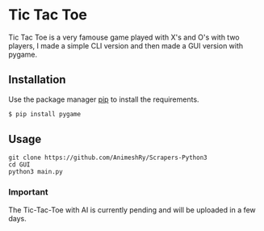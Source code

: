 # Tic Tac Toe

Tic Tac Toe is a very famouse game played with X's and O's with two players, I made a simple CLI version and then
made a GUI version with pygame.

## Installation

Use the package manager [pip](https://pip.pypa.io/en/stable/) to install the requirements.

```bash
$ pip install pygame
```

## Usage

```
git clone https://github.com/AnimeshRy/Scrapers-Python3
cd GUI
python3 main.py
```

### Important

The Tic-Tac-Toe with AI is currently pending and will be uploaded in a few days.
